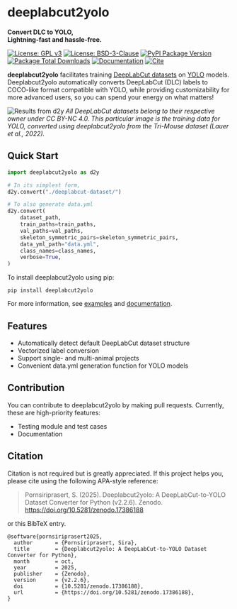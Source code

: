 # deeplabcut2yolo
**Convert DLC to YOLO,**\
**Lightning-fast and hassle-free.**

[![License: GPL v3](https://img.shields.io/badge/license-GPLv3-red.svg)](https://www.gnu.org/licenses/gpl-3.0)
[![License: BSD-3-Clause](https://img.shields.io/badge/License-BSD--3--Clause-brightgreen.svg)](https://opensource.org/license/BSD-3-clause)
[![PyPI Package Version](https://img.shields.io/pypi/v/deeplabcut2yolo?label=pypi%20package&color=a190ff)](https://pypi.org/project/deeplabcut2yolo/)
[![Package Total Downloads](https://img.shields.io/pepy/dt/deeplabcut2yolo)](https://pepy.tech/projects/deeplabcut2yolo)
[![Documentation](https://img.shields.io/badge/Docs-github.io-blue)](https://p-sira.github.io/deeplabcut2yolo/)
[![Cite](https://zenodo.org/badge/DOI/10.5281/zenodo.17386188.svg)](https://doi.org/10.5281/zenodo.17386188)

**deeplabcut2yolo** facilitates training [DeepLabCut datasets](https://benchmark.deeplabcut.org/datasets.html) on [YOLO](https://docs.ultralytics.com/) models. Deeplabcut2yolo automatically converts DeepLabCut (DLC) labels to COCO-like format compatible with YOLO, while providing customizability for more advanced users, so you can spend your energy on what matters!

![Results from d2y](https://github.com/p-sira/deeplabcut2yolo/blob/main/images/d2y-trimouse.jpg?raw=true "DLC Tri-mouse dataset converted for YOLO training")
*All DeepLabCut datasets belong to their respective owner under CC BY-NC 4.0. This particular image is the training data for YOLO, converted using deeplabcut2yolo from the Tri-Mouse dataset (Lauer et al., 2022).*

## Quick Start
```python
import deeplabcut2yolo as d2y

# In its simplest form,
d2y.convert("./deeplabcut-dataset/")

# To also generate data.yml
d2y.convert(
    dataset_path,
    train_paths=train_paths,
    val_paths=val_paths,
    skeleton_symmetric_pairs=skeleton_symmetric_pairs,
    data_yml_path="data.yml",
    class_names=class_names,
    verbose=True,
)
```

To install deeplabcut2yolo using pip:
```shell
pip install deeplabcut2yolo
```

For more information, see [examples](https://github.com/p-sira/deeplabcut2yolo/tree/main/examples) and [documentation](https://p-sira.github.io/deeplabcut2yolo/).

## Features
- Automatically detect default DeepLabCut dataset structure
- Vectorized label conversion
- Support single- and multi-animal projects
- Convenient data.yml generation function for YOLO models

## Contribution
You can contribute to deeplabcut2yolo by making pull requests. Currently, these are high-priority features:
- Testing module and test cases
- Documentation

## Citation
Citation is not required but is greatly appreciated. If this project helps you, 
please cite using the following APA-style reference:

> Pornsiriprasert, S. (2025). Deeplabcut2yolo: A DeepLabCut-to-YOLO Dataset Converter for Python (v2.2.6). Zenodo. https://doi.org/10.5281/zenodo.17386188

or this BibTeX entry.

```text
@software{pornsiriprasert2025,
  author       = {Pornsiriprasert, Sira},
  title        = {Deeplabcut2yolo: A DeepLabCut-to-YOLO Dataset Converter for Python},
  month        = oct,
  year         = 2025,
  publisher    = {Zenodo},
  version      = {v2.2.6},
  doi          = {10.5281/zenodo.17386188},
  url          = {https://doi.org/10.5281/zenodo.17386188},
}
```
